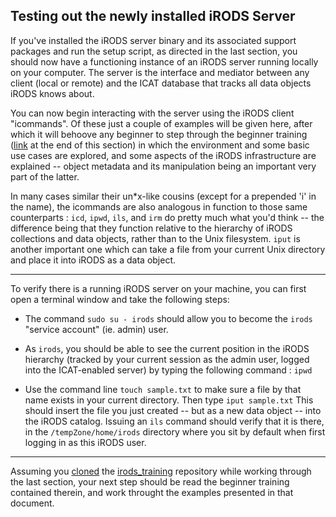 ## Testing out the newly installed iRODS Server

If you've installed the iRODS server binary and its associated support packages and run the setup script, as directed in the last section, you should now have a functioning instance of an iRODS server running locally on your computer. The server is the interface and mediator between any client (local or remote) and the ICAT database that tracks all data objects iRODS knows about.

You can now begin interacting with the server using the iRODS client "icommands".  Of these just a couple of examples will be given here, after which it will behoove any beginner to step through the beginner training ([link](#endsection) at the end of this section) in which the environment and some basic use cases are explored, and some aspects of the iRODS infrastructure are explained -- object metadata and its manipulation being an important very part of the latter.

In many cases similar their un\*x-like cousins (except for a prepended 'i' in the name), the icommands are also analogous in function to those same counterparts : `icd`, `ipwd`, `ils`, and `irm` do pretty much what you'd think -- the difference being that they function relative to the hierarchy of iRODS collections  and data objects, rather than to the Unix filesystem. `iput` is another important one which can take a file from your current Unix directory and place it into iRODS as a data object.

---

To verify there is a running iRODS server on your machine, you can first open a terminal window and take the following steps:

* The command `sudo su - irods` should allow you to become the `irods` "service account" (ie. admin) user.

* As `irods`, you should be able to see the current position in the iRODS hierarchy (tracked by your current session as the admin user, logged into the ICAT-enabled server) by typing the following command : `ipwd`

* Use the command line `touch sample.txt` to make sure a file by that name exists in your current directory.  Then type `iput sample.txt` This should insert the file you just created -- but as a new data object -- into the iRODS catalog. Issuing an `ils` command should verify that it is there, in the `/tempZone/home/irods` directory where you sit by default when first logging in as this iRODS user.

---
<A name="endsection"></A>
Assuming you [cloned](http://slides.com/irods/ugm2017-getting-started#/2) the [irods_training](https://github.com/irods/irods_training) repository while working through the last section, your next step should be read the beginner training contained therein, and work throught the examples presented in that document.
